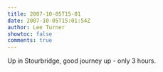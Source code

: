 ```yaml
---
title: 2007-10-05T15-01
date: 2007-10-05T15:01:54Z
author: Lee Turner
showtoc: false
comments: true
---
```


Up in Stourbridge, good journey up - only 3 hours.

